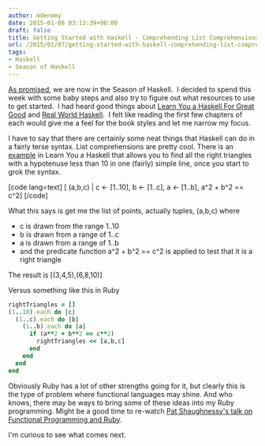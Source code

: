 ```yaml
---
author: mdenomy
date: 2015-01-08 03:13:39+00:00
draft: false
title: Getting Started with Haskell - Comprehending List Comprehensions
url: /2015/01/07/getting-started-with-haskell-comprehending-list-comprehensions/
tags:
- Haskell
- Season of Haskell
---
```


[As promised](http://mdenomy.wordpress.com/2014/12/31/its-time-to-go-functional/), we are now in the Season of Haskell.  I decided to spend this week with some baby steps and also try to figure out what resources to use to get started.  I had heard good things about [Learn You a Haskell For Great Good](http://learnyouahaskell.com/) and [Real World Haskell](http://book.realworldhaskell.org/).  I felt like reading the first few chapters of each would give me a feel for the book styles and let me narrow my focus.

I have to say that there are certainly some neat things that Haskell can do in a fairly terse syntax. List comprehensions are pretty cool. There is an [example](http://learnyouahaskell.com/starting-out#tuples) in Learn You a Haskell that allows you to find all the right triangles with a hypotenuse less than 10 in one (fairly) simple line, once you start to grok the syntax.

[code lang=text]
[ (a,b,c) | c <- [1..10], b <- [1..c], a <- [1..b], a^2 + b^2 == c^2] 
[/code]

What this says is get me the list of points, actually tuples, (a,b,c) where

  * c is drawn from the range 1..10
  * b is drawn from a range of 1..c
  * a is drawn from a range of 1..b
  * and the predicate function a^2 + b^2 == c^2 is applied to test that it is a right triangle

The result is [(3,4,5),(6,8,10)]

Versus something like this in Ruby

``` ruby
rightTriangles = []
(1..10).each do |c|
  (1..c).each do |b|
    (1..b).each do |a|
      if (a**2 + b**2 == c**2)
        rightTriangles << [a,b,c]
      end
    end
  end
end
```

Obviously Ruby has a lot of other strengths going for it, but clearly this is the type of problem where functional languages may shine.  And who knows, there may be ways to bring some of these ideas into my Ruby programming.  Might be a good time to re-watch [Pat Shaughnessy's talk on Functional Programming and Ruby](http://www.confreaks.com/videos/2557-goruco2013-functional-programming-and-ruby).

I'm curious to see what comes next.
